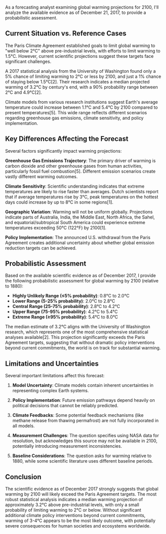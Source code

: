 As a forecasting analyst examining global warming projections for 2100, I'll analyze the available evidence as of December 21, 2017, to provide a probabilistic assessment.

## Current Situation vs. Reference Cases

The Paris Climate Agreement established goals to limit global warming to "well below 2°C" above pre-industrial levels, with efforts to limit warming to 1.5°C. However, current scientific projections suggest these targets face significant challenges.

A 2017 statistical analysis from the University of Washington found only a 5% chance of limiting warming to 2°C or less by 2100, and just a 1% chance of staying below 1.5°C[2]. Their research indicates a median projected warming of 3.2°C by century's end, with a 90% probability range between 2°C and 4.9°C[2].

Climate models from various research institutions suggest Earth's average temperature could increase between 1.1°C and 5.4°C by 2100 compared to present temperatures[5]. This wide range reflects different scenarios regarding greenhouse gas emissions, climate sensitivity, and policy implementation.

## Key Differences Affecting the Forecast

Several factors significantly impact warming projections:

**Greenhouse Gas Emissions Trajectory**: The primary driver of warming is carbon dioxide and other greenhouse gases from human activities, particularly fossil fuel combustion[5]. Different emission scenarios create vastly different warming outcomes.

**Climate Sensitivity**: Scientific understanding indicates that extreme temperatures are likely to rise faster than averages. Dutch scientists report that if average temperatures rise by 3°C, peak temperatures on the hottest days could increase by up to 8°C in some regions[1].

**Geographic Variation**: Warming will not be uniform globally. Projections indicate parts of Australia, India, the Middle East, North Africa, the Sahel, and equatorial/subtropical South America could experience extreme temperatures exceeding 50°C (122°F) by 2100[1].

**Policy Implementation**: The announced U.S. withdrawal from the Paris Agreement creates additional uncertainty about whether global emission reduction targets can be achieved.

## Probabilistic Assessment

Based on the available scientific evidence as of December 2017, I provide the following probabilistic assessment for global warming by 2100 (relative to 1880):

- **Highly Unlikely Range (≤5% probability)**: 0.8°C to 2.0°C
- **Lower Range (5-25% probability)**: 2.0°C to 2.8°C
- **Central Range (25-75% probability)**: 2.8°C to 4.2°C
- **Upper Range (75-95% probability)**: 4.2°C to 5.4°C
- **Extreme Range (≥95% probability)**: 5.4°C to 8.0°C

The median estimate of 3.2°C aligns with the University of Washington research, which represents one of the most comprehensive statistical analyses available[2]. This projection significantly exceeds the Paris Agreement targets, suggesting that without dramatic policy interventions beyond current commitments, the world is on track for substantial warming.

## Limitations and Uncertainties

Several important limitations affect this forecast:

1. **Model Uncertainty**: Climate models contain inherent uncertainties in representing complex Earth systems.

2. **Policy Implementation**: Future emission pathways depend heavily on political decisions that cannot be reliably predicted.

3. **Climate Feedbacks**: Some potential feedback mechanisms (like methane release from thawing permafrost) are not fully incorporated in all models.

4. **Measurement Challenges**: The question specifies using NASA data for resolution, but acknowledges this source may not be available in 2100, potentially introducing measurement inconsistencies.

5. **Baseline Considerations**: The question asks for warming relative to 1880, while some scientific literature uses different baseline periods.

## Conclusion

The scientific evidence as of December 2017 strongly suggests that global warming by 2100 will likely exceed the Paris Agreement targets. The most robust statistical analysis indicates a median warming projection of approximately 3.2°C above pre-industrial levels, with only a small probability of limiting warming to 2°C or below. Without significant additional climate policy interventions beyond current commitments, warming of 3-4°C appears to be the most likely outcome, with potentially severe consequences for human societies and ecosystems worldwide.